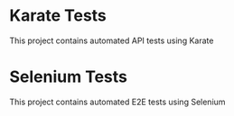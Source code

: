 # Karate Tests

This project contains automated API tests using Karate

# Selenium Tests

This project contains automated E2E tests using Selenium
